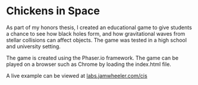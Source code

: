 # Chickens in Space

As part of my honors thesis, I created an educational game to give students a chance to see how black holes form, and how gravitational waves from stellar collisions can affect objects. The game was tested in a high school and university setting.

The game is created using the Phaser.io framework. The game can be played on a browser such as Chrome by loading the index.html file.

A live example can be viewed at [labs.jamwheeler.com/cis](http://labs.jamwheeler.com/cis)
